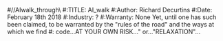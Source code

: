 #//AIwalk_through\\
#:TITLE: AI_walk
#:Author: Richard Decurtins
#:Date: February 18th 2018
#:Industry: ?
#:Warranty: None Yet, until one has such been claimed, to be warranted by the "rules of the road" and the ways at which we find    #: code...AT YOUR OWN RISK..." or..."RELAXATION"...


